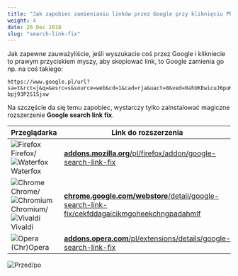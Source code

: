 ```yaml
---
title: "Jak zapobiec zamienianiu linków przez Google przy kliknięciu PPM?"
weight: 4
date: 26 Dec 2018
slug: "search-link-fix"
---
```

Jak zapewne zauważyliście, jeśli wyszukacie coś przez Google i klikniecie to prawym przyciskiem myszy, aby skopiować link, to Google zamienia go np. na coś takiego:
```
https://www.google.pl/url?sa=t&rct=j&q=&esrc=s&source=web&cd=1&cad=rja&uact=8&ved=0ahUKEwicuJ6puKTVAhUhOpoKHYkgDloQFggtMAA&url=http%3A%2F%2Fsatkurier.pl%2F&usg=AFQjCNEeq3O247Wi2FAi-bpj93P2S1Sjxw
```
Na szczęście da się temu zapobiec, wystarczy tylko zainstalować magiczne rozszerzenie **Google search link fix**.

|Przeglądarka | Link do rozszerzenia |
| ----------- | ------- |
| ![Firefox]Firefox/![Waterfox]Waterfox | [**addons.mozilla.org**/pl/firefox/addon/google-search-link-fix](https://addons.mozilla.org/pl/firefox/addon/google-search-link-fix "https://addons.mozilla.org/pl/firefox/addon/google-search-link-fix") |
| ![Chrome]Chrome/![Chromium]Chromium/![Vivaldi]Vivaldi | [**chrome.google.com/webstore**/detail/google-search-link-fix/cekfddagaicikmgoheekchngpadahmlf](https://chrome.google.com/webstore/detail/google-search-link-fix/cekfddagaicikmgoheekchngpadahmlf "https://chrome.google.com/webstore/detail/google-search-link-fix/cekfddagaicikmgoheekchngpadahmlf") |
| ![Opera][](Chr)Opera | [**addons.opera.com**/pl/extensions/details/google-search-link-fix](https://addons.opera.com/pl/extensions/details/google-search-link-fix "https://addons.opera.com/pl/extensions/details/google-search-link-fix") |

![Przed/po](http://i.imgur.com/wL13ARK.jpg "Przed/po")

[Firefox]: https://cdnjs.cloudflare.com/ajax/libs/browser-logos/46.1.0/firefox/firefox_24x24.png "Mozilla Firefox"
[Waterfox]: https://cdnjs.cloudflare.com/ajax/libs/browser-logos/46.1.0/waterfox/waterfox_24x24.png "Waterfox"
[Chrome]: https://cdnjs.cloudflare.com/ajax/libs/browser-logos/46.1.0/chrome/chrome_24x24.png "Google Chrome"
[Chromium]: https://cdnjs.cloudflare.com/ajax/libs/browser-logos/46.1.0/chromium/chromium_24x24.png "Chromium"
[Vivaldi]: https://cdnjs.cloudflare.com/ajax/libs/browser-logos/46.1.0/vivaldi/vivaldi_24x24.png "Vivaldi"
[Opera]: https://cdnjs.cloudflare.com/ajax/libs/browser-logos/46.1.0/opera/opera_24x24.png "Opera"

